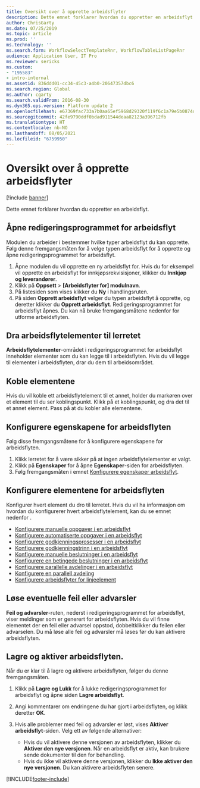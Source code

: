 ```yaml
---
title: Oversikt over å opprette arbeidsflyter
description: Dette emnet forklarer hvordan du oppretter en arbeidsflyt.
author: ChrisGarty
ms.date: 07/25/2019
ms.topic: article
ms.prod: ''
ms.technology: ''
ms.search.form: WorkflowSelectTemplateRnr, WorkflowTableListPageRnr
audience: Application User, IT Pro
ms.reviewer: sericks
ms.custom:
- "195583"
- intro-internal
ms.assetid: 836ddd01-cc34-45c3-a4b0-20647357dbc6
ms.search.region: Global
ms.author: cgarty
ms.search.validFrom: 2016-08-30
ms.dyn365.ops.version: Platform update 2
ms.openlocfilehash: e67369fac733a7b0aa65ef5968d29320f119f6c1a79e5b0874d7fc61e0b2c700
ms.sourcegitcommit: 42fe9790ddf0bdad911544deaa82123a396712fb
ms.translationtype: HT
ms.contentlocale: nb-NO
ms.lasthandoff: 08/05/2021
ms.locfileid: "6759950"
---
```

# <a name="create-workflows-overview"></a>Oversikt over å opprette arbeidsflyter

[!include [banner](../includes/banner.md)]

Dette emnet forklarer hvordan du oppretter en arbeidsflyt.

## <a name="open-the-workflow-editor"></a>Åpne redigeringsprogrammet for arbeidsflyt

Modulen du arbeider i bestemmer hvilke typer arbeidsflyt du kan opprette. Følg denne fremgangsmåten for å velge typen arbeidsflyt for å opprette og åpne redigeringsprogrammet for arbeidsflyt.

1. Åpne modulen du vil opprette en ny arbeidsflyt for. Hvis du for eksempel vil opprette en arbeidsflyt for innkjøpsrekvisisjoner, klikker du **Innkjøp og leverandører**.
2. Klikk på **Oppsett** &gt; **\[Arbeidsflyter for\] modulnavn**.
3. På listesiden som vises klikker du **Ny** i handlingsruten.
4. På siden **Opprett arbeidsflyt** velger du typen arbeidsflyt å opprette, og deretter klikker du **Opprett arbeidsflyt**. Redigeringsprogrammet for arbeidsflyt åpnes. Du kan nå bruke fremgangsmåtene nedenfor for utforme arbeidsflyten.

## <a name="drag-workflow-elements-onto-the-canvas"></a>Dra arbeidsflytelementer til lerretet

**Arbeidsflytelementer**-området i redigeringsprogrammet for arbeidsflyt inneholder elementer som du kan legge til i arbeidsflyten. Hvis du vil legge til elementer i arbeidsflyten, drar du dem til arbeidsområdet.

## <a name="connect-the-elements"></a>Koble elementene

Hvis du vil koble ett arbeidsflytelement til et annet, holder du markøren over et element til du ser koblingspunkt. Klikk på et koblingspunkt, og dra det til et annet element. Pass på at du kobler alle elementene.

## <a name="configure-the-properties-of-the-workflow"></a>Konfigurere egenskapene for arbeidsflyten

Følg disse fremgangsmåtene for å konfigurere egenskapene for arbeidsflyten.

1. Klikk lerretet for å være sikker på at ingen arbeidsflytelementer er valgt.
2. Klikk på **Egenskaper** for å åpne **Egenskaper**-siden for arbeidsflyten.
3. Følg fremgangsmåten i emnet [Konfigurere egenskaper arbeidsflyt](configure-workflow-properties.md).

## <a name="configure-the-elements-of-the-workflow"></a>Konfigurere elementene for arbeidsflyten

Konfigurer hvert element du dro til lerretet. Hvis du vil ha informasjon om hvordan du konfigurerer hvert arbeidsflytelement, kan du se emnet nedenfor .

- [Konfigurere manuelle oppgaver i en arbeidsflyt](configure-manual-task-workflow.md)
- [Konfigurere automatiserte oppgaver i en arbeidsflyt](configure-automated-task-workflow.md)
- [Konfigurere godkjenningsprosesser i en arbeidsflyt](configure-approval-process-workflow.md)
- [Konfigurere godkjenningstrinn i en arbeidsflyt](configure-approval-step-workflow.md)
- [Konfigurere manuelle beslutninger i en arbeidsflyt](configure-manual-decision-workflow.md)
- [Konfigurere en betingede beslutninger i en arbeidsflyt](configure-conditional-decision-workflow.md)
- [Konfigurere parallelle avdelinger i en arbeidsflyt](configure-parallel-activity-workflow.md)
- [Konfigurere en parallell avdeling](configure-parallel-branch-workflow.md)
- [Konfigurere arbeidsflyter for linjeelement](configure-line-item-workflow.md)

## <a name="resolve-any-errors-or-warnings"></a>Løse eventuelle feil eller advarsler

**Feil og advarsler**-ruten, nederst i redigeringsprogrammet for arbeidsflyt, viser meldinger som er generert for arbeidsflyten. Hvis du vil finne elementet der en feil eller advarsel oppstod, dobbeltklikker du feilen eller advarselen. Du må løse alle feil og advarsler må løses før du kan aktivere arbeidsflyten.

## <a name="save-and-activate-the-workflow"></a>Lagre og aktiver arbeidsflyten.

Når du er klar til å lagre og aktivere arbeidsflyten, følger du denne fremgangsmåten.

1. Klikk på **Lagre og Lukk** for å lukke redigeringsprogrammet for arbeidsflyt og åpne siden **Lagre arbeidsflyt**.
2. Angi kommentarer om endringene du har gjort i arbeidsflyten, og klikk deretter **OK**.
3. Hvis alle problemer med feil og advarsler er løst, vises **Aktiver arbeidsflyt**-siden. Velg ett av følgende alternativer:

    - Hvis du vil aktivere denne versjonen av arbeidsflyten, klikker du **Aktiver den nye versjonen**. Når en arbeidsflyt er aktiv, kan brukere sende dokumenter til den for behandling.
    - Hvis du ikke vil aktivere denne versjonen, klikker du **Ikke aktiver den nye versjonen**. Du kan aktivere arbeidsflyten senere.


[!INCLUDE[footer-include](../../../includes/footer-banner.md)]